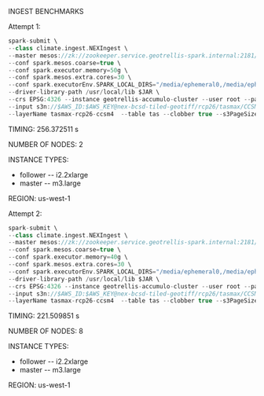 INGEST BENCHMARKS

Attempt 1:

```scala
spark-submit \
--class climate.ingest.NEXIngest \
--master mesos://zk://zookeeper.service.geotrellis-spark.internal:2181/mesos \
--conf spark.mesos.coarse=true \
--conf spark.executor.memory=50g \
--conf spark.mesos.extra.cores=30 \
--conf spark.executorEnv.SPARK_LOCAL_DIRS="/media/ephemeral0,/media/ephemeral1" \
--driver-library-path /usr/local/lib $JAR \
--crs EPSG:4326 --instance geotrellis-accumulo-cluster --user root --password secret --zookeeper zookeeper.service.geotrellis-spark.internal \
--input s3n://$AWS_ID:$AWS_KEY@nex-bcsd-tiled-geotiff/rcp26/tasmax/CCSM4 \
--layerName tasmax-rcp26-ccsm4  --table tas --clobber true --s3PageSize 1000
```

TIMING: 256.372511 s

NUMBER OF NODES: 2

INSTANCE TYPES:
  - follower -- i2.2xlarge
  - master -- m3.large

REGION: us-west-1

Attempt 2:

```scala
spark-submit \
--class climate.ingest.NEXIngest \
--master mesos://zk://zookeeper.service.geotrellis-spark.internal:2181/mesos \
--conf spark.mesos.coarse=true \
--conf spark.executor.memory=40g \
--conf spark.mesos.extra.cores=30 \
--conf spark.executorEnv.SPARK_LOCAL_DIRS="/media/ephemeral0,/media/ephemeral1" \
--driver-library-path /usr/local/lib $JAR \
--crs EPSG:4326 --instance geotrellis-accumulo-cluster --user root --password secret --zookeeper zookeeper.service.geotrellis-spark.internal \
--input s3n://$AWS_ID:$AWS_KEY@nex-bcsd-tiled-geotiff/rcp26/tasmax/CCSM4 \
--layerName tasmax-rcp26-ccsm4  --table tas --clobber true --s3PageSize 1000
```

TIMING: 221.509851 s

NUMBER OF NODES: 8

INSTANCE TYPES:
  - follower -- i2.2xlarge
  - master -- m3.large

REGION: us-west-1
